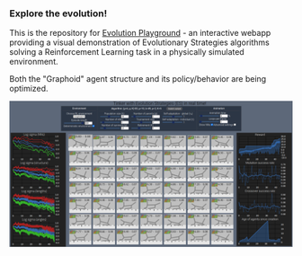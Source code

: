 ### Explore the evolution!

This is the repository for [Evolution Playground](https://explo.netlify.app) - an interactive webapp providing a visual demonstration of Evolutionary Strategies algorithms solving a Reinforcement Learning task in a physically simulated environment.

Both the "Graphoid" agent structure and its policy/behavior are being optimized.

![explo.netlify.app/ screenshot](evolutionplayground.png)
